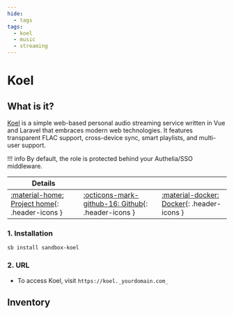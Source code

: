 ```yaml
---
hide:
  - tags
tags:
  - koel
  - music
  - streaming
---
```


# Koel

## What is it?

[Koel](https://koel.dev/) is a simple web-based personal audio streaming service written in Vue and Laravel that embraces modern web technologies. It features transparent FLAC support, cross-device sync, smart playlists, and multi-user support.

!!! info
    By default, the role is protected behind your Authelia/SSO middleware.

| Details     |             |             |
|-------------|-------------|-------------|
| [:material-home: Project home](https://koel.dev/){: .header-icons } | [:octicons-mark-github-16: Github](https://github.com/koel/koel){: .header-icons } | [:material-docker: Docker](https://hub.docker.com/r/phanan/koel){: .header-icons }|

### 1. Installation

``` shell
sb install sandbox-koel
```

### 2. URL

- To access Koel, visit `https://koel._yourdomain.com_`

## Inventory
<!-- BEGIN SALTBOX MANAGED VARIABLES SECTION -->
<!-- END SALTBOX MANAGED VARIABLES SECTION -->
